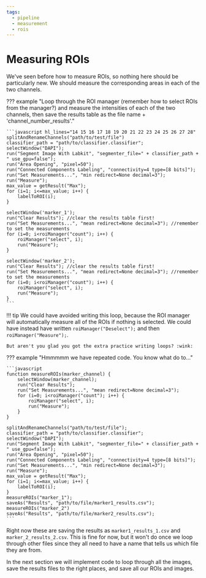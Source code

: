```yaml
---
tags:
  - pipeline
  - measurement
  - rois
---
```

# Measuring ROIs

We've seen before how to measure ROIs, so nothing here should be particularly
new. We should measure the corresponding areas in each of the two channels.

??? example "Loop through the ROI manager (remember how to select ROIs from the manager?) and measure the intensities of each of the two channels, then save the results table as the file name + 'channel_number_results'."

    ```javascript hl_lines="14 15 16 17 18 19 20 21 22 23 24 25 26 27 28"
    splitAndRenameChannels("path/to/test/file")
    classifier_path = "path/to/classifier.classifier";
    selectWindow("DAPI");
    run("Segment Image With Labkit", "segmenter_file=" + classifier_path + " use_gpu=false");
    run("Area Opening", "pixel=50");
    run("Connected Components Labeling", "connectivity=4 type=[8 bits]");
    run("Set Measurements...", "min redirect=None decimal=3");
    run("Measure");
    max_value = getResult("Max");
    for (i=1; i<=max_value; i++) {
        labelToROI(i);
    }

    selectWindow('marker_1');
    run("Clear Results"); //clear the results table first!
    run("Set Measurements...", "mean redirect=None decimal=3"); //remember to set the measurements
    for (i=0; i<roiManager("count"); i++) {
        roiManager("select", i);
        run("Measure");
    }

    selectWindow('marker_2');
    run("Clear Results"); //clear the results table first!
    run("Set Measurements...", "mean redirect=None decimal=3"); //remember to set the measurements
    for (i=0; i<roiManager("count"); i++) {
        roiManager("select", i);
        run("Measure");
    }
    ```

!!! tip
    We could have avoided writing this loop, because the ROI manager will
    automatically measure all of the ROIs if nothing is selected. We could have
    instead have written `roiManager("Deselect");` and then
    `roiManager("Measure");`.

    But aren't you glad you got the extra practice writing loops? :wink:

??? example "Hmmmmm we have repeated code. You know what do to..."

    ```javascript
    function measureROIs(marker_channel) {
        selectWindow(marker_channel);
        run("Clear Results");
        run("Set Measurements...", "mean redirect=None decimal=3");
        for (i=0; i<roiManager("count"); i++) {
            roiManager("select", i);
            run("Measure");
        }
    }

    splitAndRenameChannels("path/to/test/file");
    classifier_path = "path/to/classifier.classifier";
    selectWindow("DAPI");
    run("Segment Image With Labkit", "segmenter_file=" + classifier_path + " use_gpu=false");
    run("Area Opening", "pixel=50");
    run("Connected Components Labeling", "connectivity=4 type=[8 bits]");
    run("Set Measurements...", "min redirect=None decimal=3");
    run("Measure");
    max_value = getResult("Max");
    for (i=1; i<=max_value; i++) {
        labelToROI(i);
    }
    measureROIs("marker_1");
    saveAs("Results", "path/to/file/marker1_results.csv");
    measureROIs("marker_2")
    saveAs("Results", "path/to/file/marker2_results.csv");
    ```

Right now these are saving the results as `marker1_results_1.csv` and
`marker_2_results_2.csv`. This is fine for now, but it won't do once we loop
through other files since they all need to have a name that tells us which file
they are from.

In the next section we will implement code to loop through all the images,
save the results files to the right places, and save all our ROIs and images.

